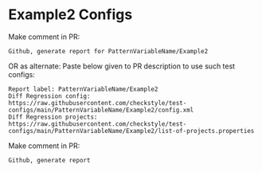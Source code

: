 # Example2 Configs
Make comment in PR:
```
Github, generate report for PatternVariableName/Example2
```
OR as alternate:
Paste below given to PR description to use such test configs:
```
Report label: PatternVariableName/Example2
Diff Regression config: https://raw.githubusercontent.com/checkstyle/test-configs/main/PatternVariableName/Example2/config.xml
Diff Regression projects: https://raw.githubusercontent.com/checkstyle/test-configs/main/PatternVariableName/Example2/list-of-projects.properties
```
Make comment in PR:
```
Github, generate report
```
